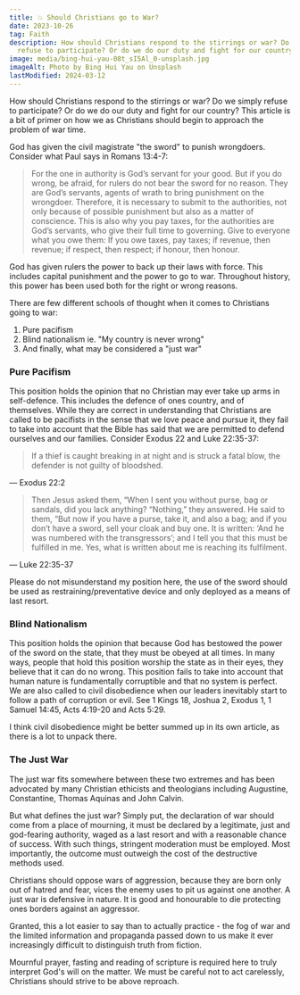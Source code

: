 ```yaml
---
title: 💥 Should Christians go to War?
date: 2023-10-26
tag: Faith
description: How should Christians respond to the stirrings or war? Do we simply
  refuse to participate? Or do we do our duty and fight for our country?
image: media/bing-hui-yau-08t_sI5Al_0-unsplash.jpg
imageAlt: Photo by Bing Hui Yau on Unsplash
lastModified: 2024-03-12
---
```


How should Christians respond to the stirrings or war? Do we simply refuse to participate? Or do we do our duty and fight for our country? This article is a bit of primer on how we as Christians should begin to approach the problem of war time.

God has given the civil magistrate "the sword" to punish wrongdoers. Consider what Paul says in Romans 13:4-7:

> For the one in authority is God’s servant for your good. But if you do wrong, be afraid, for rulers do not bear the sword for no reason. They are God’s servants, agents of wrath to bring punishment on the wrongdoer. Therefore, it is necessary to submit to the authorities, not only because of possible punishment but also as a matter of conscience. This is also why you pay taxes, for the authorities are God’s servants, who give their full time to governing. Give to everyone what you owe them: If you owe taxes, pay taxes; if revenue, then revenue; if respect, then respect; if honour, then honour.

God has given rulers the power to back up their laws with force. This includes capital punishment and the power to go to war. Throughout history, this power has been used both for the right or wrong reasons.

There are few different schools of thought when it comes to Christians going to war:

1.  Pure pacifism
2.  Blind nationalism ie. "My country is never wrong"
3.  And finally, what may be considered a "just war"

### Pure Pacifism

This position holds the opinion that no Christian may ever take up arms in self-defence. This includes the defence of ones country, and of themselves. While they are correct in understanding that Christians are called to be pacifists in the sense that we love peace and pursue it, they fail to take into account that the Bible has said that we are permitted to defend ourselves and our families. Consider Exodus 22 and Luke 22:35-37:

> If a thief is caught breaking in at night and is struck a fatal blow, the defender is not guilty of bloodshed.

— Exodus 22:2

> Then Jesus asked them, “When I sent you without purse, bag or sandals, did you lack anything? “Nothing,” they answered. He said to them, “But now if you have a purse, take it, and also a bag; and if you don’t have a sword, sell your cloak and buy one. It is written: ‘And he was numbered with the transgressors’; and I tell you that this must be fulfilled in me. Yes, what is written about me is reaching its fulfilment.

— Luke 22:35-37

Please do not misunderstand my position here, the use of the sword should be used as restraining/preventative device and only deployed as a means of last resort.

### Blind Nationalism

This position holds the opinion that because God has bestowed the power of the sword on the state, that they must be obeyed at all times. In many ways, people that hold this position worship the state as in their eyes, they believe that it can do no wrong. This position fails to take into account that human nature is fundamentally corruptible and that no system is perfect. We are also called to civil disobedience when our leaders inevitably start to follow a path of corruption or evil. See 1 Kings 18, Joshua 2, Exodus 1, 1 Samuel 14:45, Acts 4:19-20 and Acts 5:29.

I think civil disobedience might be better summed up in its own article, as there is a lot to unpack there.

### The Just War

The just war fits somewhere between these two extremes and has been advocated by many Christian ethicists and theologians including Augustine, Constantine, Thomas Aquinas and John Calvin.

But what defines the just war? Simply put, the declaration of war should come from a place of mourning, it must be declared by a legitimate, just and god-fearing authority, waged as a last resort and with a reasonable chance of success. With such things, stringent moderation must be employed. Most importantly, the outcome must outweigh the cost of the destructive methods used.

Christians should oppose wars of aggression, because they are born only out of hatred and fear, vices the enemy uses to pit us against one another. A just war is defensive in nature. It is good and honourable to die protecting ones borders against an aggressor.

Granted, this a lot easier to say than to actually practice - the fog of war and the limited information and propaganda passed down to us make it ever increasingly difficult to distinguish truth from fiction.

Mournful prayer, fasting and reading of scripture is required here to truly interpret God's will on the matter. We must be careful not to act carelessly, Christians should strive to be above reproach.

